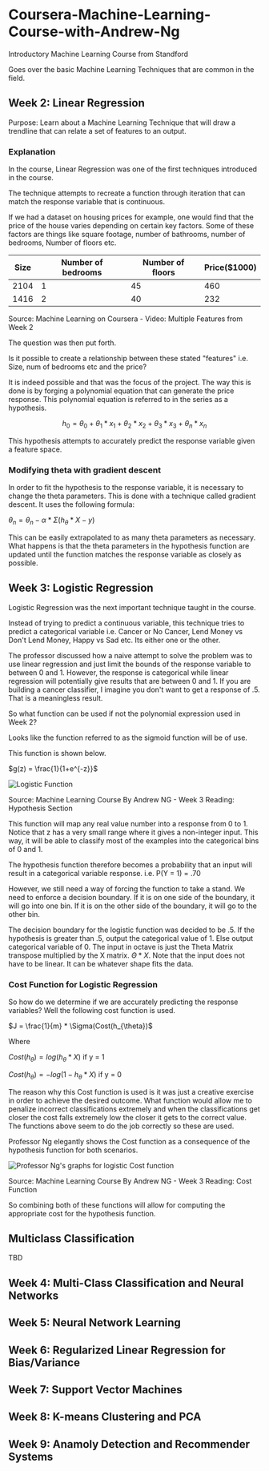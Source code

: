 # Coursera-Machine-Learning-Course-with-Andrew-Ng
Introductory Machine Learning Course from Standford 

Goes over the basic Machine Learning Techniques that are common in the field. 

## Week 2: Linear Regression 

Purpose: Learn about a Machine Learning Technique that will draw a trendline that can relate a set of features to an output. 
### Explanation
In the course, Linear Regression was one of the first techniques introduced in the course.

The technique attempts to recreate a function through iteration that can match the response variable that is continuous. 

If we had a dataset on housing prices for example, one would find that the price of the house varies depending on certain key factors. Some of these factors are things like square footage, number of bathrooms, number of bedrooms, Number of floors etc. 

| Size    | Number of bedrooms      | Number of floors| Price($1000)   
| ------------- | ------------- | --------    | ---------
| 2104      | 1    | 45   | 460
| 1416         | 2   | 40   | 232

Source: Machine Learning on Coursera - Video: Multiple Features from Week 2 

The question was then put forth. 

Is it possible to create a relationship between these stated "features" i.e. Size, num of bedrooms etc and the price?

It is indeed possible and that was the focus of the project. The way this is done is by forging a polynomial equation that can generate the price response. This polynomial equation is referred to in the series as a hypothesis. 

$$h_{0} = \theta_{0} + \theta_{1}*x_{1} + \theta_{2}*x_{2} + \theta_{3}*x_{3} +\theta_{n}*x_{n}$$

This hypothesis attempts to accurately predict the response variable given a feature space.

### Modifying theta with gradient descent 

In order to fit the hypothesis to the response variable, it is necessary to change the theta parameters. This is done with a technique called gradient descent. It uses the following formula: 

$\theta_{n} = \theta_{n} - \alpha * \Sigma(h_{\theta} * X - y)$

This can be easily extrapolated to as many theta parameters as necessary. What happens is that the theta parameters in the hypothesis function are updated until the function matches the response variable as closely as possible. 

## Week 3: Logistic Regression 

Logistic Regression was the next important technique taught in the course. 

Instead of trying to predict a continuous variable, this technique tries to predict a categorical variable i.e. Cancer or No Cancer, Lend Money vs Don't Lend Money, Happy vs Sad etc. Its either one or the other. 

The professor discussed how a naive attempt to solve the problem was to use linear regression and just limit the bounds of the response variable to between 0 and 1. However, the response is categorical while linear regression will potentially give results that are between 0 and 1. If you are building a cancer classifier, I imagine you don't want to get a response of .5. That is a meaningless result. 

So what function can be used if not the polynomial expression used in Week 2? 

Looks like the function referred to as the sigmoid function will be of use. 

This function is shown below. 

$g(z) = \frac{1}{1+e^{-z}}$

![Logistic Function](https://user-images.githubusercontent.com/20827630/184052065-e4529d1c-794e-426a-9997-6d3926f4caa8.png)

Source: Machine Learning Course By Andrew NG - Week 3 Reading: Hypothesis Section

This function will map any real value number into a response from 0 to 1. Notice that z has a very small range where it gives a non-integer input. This way, it will be able to classify most of the examples into the categorical bins of 0 and 1.

The hypothesis function therefore becomes a probability that an input will result in a categorical variable response. i.e. P(Y = 1) = .70

However, we still need a way of forcing the function to take a stand. We need to enforce a decision boundary. If it is on one side of the boundary, it will go into one bin. If it is on the other side of the boundary, it will go to the other bin. 

The decision boundary for the logistic function was decided to be .5. If the hypothesis is greater than .5, output the categorical value of 1. Else output categorical variable of 0. The input in octave is just the Theta Matrix transpose multiplied by the X matrix. $\Theta * X$. Note that the input does not have to be linear. It can be whatever shape fits the data. 

### Cost Function for Logistic Regression 

So how do we determine if we are accurately predicting the response variables? Well the following cost function is used. 

$J = \frac{1}{m} * \Sigma(Cost(h_{\theta})$

Where

$Cost(h_{\theta}) = log(h_{\theta}*X)$ if y = 1

$Cost(h_{\theta}) = -log(1-h_{\theta}*X)$ if y = 0

The reason why this Cost function is used is it was just a creative exercise in order to achieve the desired outcome. What function would allow me to penalize incorrect classifications extremely and when the classifications get closer the cost falls extremely low the closer it gets to the correct value. The functions above seem to do the job correctly so these are used. 

Professor Ng elegantly shows the Cost function as a consequence of the hypothesis function for both scenarios. 

![Professor Ng's graphs for logistic Cost function](https://user-images.githubusercontent.com/20827630/184055145-3c3ccf73-702e-4248-af51-e33b6df125de.png)

Source: Machine Learning Course By Andrew NG - Week 3 Reading: Cost Function

So combining both of these functions will allow for computing the appropriate cost for the hypothesis function. 

## Multiclass Classification 

TBD

## Week 4: Multi-Class Classification and Neural Networks 

## Week 5: Neural Network Learning 

## Week 6: Regularized Linear Regression for Bias/Variance 

## Week 7: Support Vector Machines 

## Week 8: K-means Clustering and PCA

## Week 9: Anamoly Detection and Recommender Systems 
